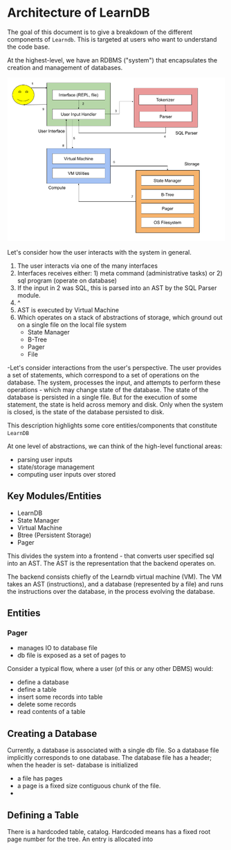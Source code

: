 # Architecture of LearnDB

The goal of this document is to give a breakdown of the different components of `Learndb`.
This is targeted at users who want to understand the code base.

At the highest-level, we have an RDBMS ("system") that encapsulates the creation and management of databases.

![](./leardb_architecture.png)

Let's consider how the user interacts with the system in general. 
1. The user interacts via one of the many interfaces
2. Interfaces receives either: 1) meta command (administrative tasks) or 2) sql program (operate on database)
3. If the input in 2 was SQL, this is parsed into an AST by the SQL Parser module.
4. ^
5. AST is executed by Virtual Machine
6. Which operates on a stack of abstractions of storage, which ground out on a single file on the local file system
    - State Manager
    - B-Tree
    - Pager
    - File

-Let's consider interactions from the user's perspective. The user provides a set of statements, which correspond to a set
of operations on the database. The system, processes the input, and attempts to perform these operations - which may change
state of the database. The state of the database is persisted in a single file. But for the execution 
of some statement, the state is held across memory and disk. Only when the system is closed, is the state of the database
persisted to disk. 

This description highlights some core entities/components that constitute `LearnDB`

At one level of abstractions, we can think of the high-level functional areas:
- parsing user inputs
- state/storage management
- computing user inputs over stored 

## Key Modules/Entities
- LearnDB
- State Manager
- Virtual Machine
- Btree (Persistent Storage) 
- Pager

This divides the system into a frontend - that converts user specified sql
into an AST. The AST is the representation that the backend operates on.

The backend consists chiefly of the Learndb virtual machine (VM). The VM takes an AST (instructions), and a database 
(represented by a file) and runs the instructions over the database, in the process evolving the database.

## Entities
### Pager
- manages IO to database file
- db file is exposed as a set of pages to  


Consider a typical flow, where a user (of this or any other DBMS) would: 
- define a database
- define a table
- insert some records into table
- delete some records
- read contents of a table

## Creating a Database
Currently, a database is associated with a single db file. So a database file implicitly corresponds to one database.
The database file has a header; when the header is set- database is initialized 
- a file has pages
- a page is a fixed size contiguous chunk of the file.
- 

## Defining a Table
There is a hardcoded table, catalog. Hardcoded means has a fixed root page number for the tree.
An entry is allocated into 

